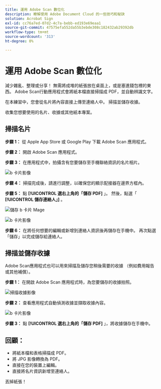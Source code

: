 ```yaml
---
title: 運用 Adobe Scan 數位化
description: 瞭解使用 Adobe Document Cloud 的一些技巧和秘訣
solution: Acrobat Sign
exl-id: cc76a7ed-07d2-4c7a-bebb-ed193e69eaa1
source-git-commit: 47575efa552da55b3ebde308c182432ab29392db
workflow-type: tm+mt
source-wordcount: '313'
ht-degree: 0%

---
```


# 運用 Adobe Scan 數位化

減少雜亂、整理或分享！ 無需將成堆的紙張放在桌面上，或是塞進錢包裡的東西。 Adobe Scan行動應用程式會將紙本檔直接掃描成 PDF，並自動辨識文字。

在本練習中，您會從名片將內容直接上傳至連絡人中。 掃描並儲存收據。

收集您想要使用的名片、收據或其他紙本專案。

## 掃描名片

**步驟 1：** 從 Apple App Store 或 Google Play 下載 Adobe Scan 應用程式。

**步驟 2：** 開啟 Adobe Scan 應用程式。

**步驟 3：** 在應用程式中，拍攝含有您要儲存至手機聯絡資訊的名片相片。

![b 卡片影像](assets/scanbcard.png)


**步驟 4：** 掃描完成後，請進行調整，以確保您的顯示配接器在邊界方框內。

**步驟 5：** 點 **[!UICONTROL 選右上角的「儲存 PDF]** 」。 然後，點選「 **[!UICONTROL 儲存連絡人」]** 。


![儲存 b 卡片 Mage](assets/savecontact.jpg)

![b 卡片影像](assets/savecontact.png)

**步驟 6：** 在將任何想要的編輯或新增到連絡人資訊後再儲存在手機中。 再次點選「儲存」以完成儲存給連絡人。

## 掃描並儲存收據

Adobe Scan應用程式也可以用來掃描及儲存您稍後需要的收據 （例如費用報告或其他補償）。

**步驟 1：** 在開啟 Adobe Scan 應用程式時，為您要儲存的收據拍照。

![掃描收據影像](assets/scanreceipt.png)


**步驟 2：** 查看應用程式自動偵測收據並擷取收據內容。

![b 卡片影像](assets/receiptoutput.jpg)

**步驟 3：** 點 **[!UICONTROL 選右上角的「儲存 PDF]** 」，將收據儲存在手機中。


## 回顧：

* 將紙本檔和表格掃描成 PDF。
* 將 JPG 影像轉換為 PDF。
* 直接在您的裝置上編輯。
* 直接將名片資訊新增至連絡人。

丟掉紙張！
